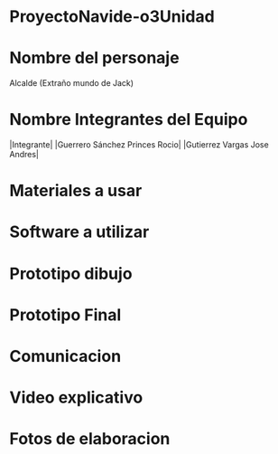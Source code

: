 # ProyectoNavide-o3Unidad

# Nombre del personaje 

Alcalde (Extraño mundo de Jack)

# Nombre Integrantes del Equipo
|Integrante|
|Guerrero Sánchez Princes Rocio|
|Gutierrez Vargas Jose Andres|

# Materiales a usar

# Software a utilizar

# Prototipo dibujo 

# Prototipo Final 

# Comunicacion 

# Video explicativo 

# Fotos de elaboracion 
